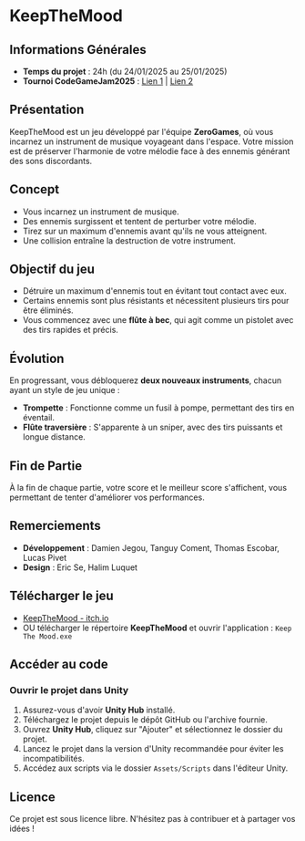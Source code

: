 # KeepTheMood

## Informations Générales
- **Temps du projet** : 24h (du 24/01/2025 au 25/01/2025)
- **Tournoi CodeGameJam2025** : [Lien 1](https://cgj.bpaul.fr/) | [Lien 2](https://codegamejam.extragames.fr/editions-precedentes/edition-9-soon/)

## Présentation
KeepTheMood est un jeu développé par l'équipe **ZeroGames**, où vous incarnez un instrument de musique voyageant dans l'espace. Votre mission est de préserver l'harmonie de votre mélodie face à des ennemis générant des sons discordants.

## Concept
- Vous incarnez un instrument de musique.
- Des ennemis surgissent et tentent de perturber votre mélodie.
- Tirez sur un maximum d'ennemis avant qu'ils ne vous atteignent.
- Une collision entraîne la destruction de votre instrument.

## Objectif du jeu
- Détruire un maximum d'ennemis tout en évitant tout contact avec eux.
- Certains ennemis sont plus résistants et nécessitent plusieurs tirs pour être éliminés.
- Vous commencez avec une **flûte à bec**, qui agit comme un pistolet avec des tirs rapides et précis.

## Évolution
En progressant, vous débloquerez **deux nouveaux instruments**, chacun ayant un style de jeu unique :
- **Trompette** : Fonctionne comme un fusil à pompe, permettant des tirs en éventail.
- **Flûte traversière** : S'apparente à un sniper, avec des tirs puissants et longue distance.

## Fin de Partie
À la fin de chaque partie, votre score et le meilleur score s'affichent, vous permettant de tenter d'améliorer vos performances.

## Remerciements
- **Développement** : Damien Jegou, Tanguy Coment, Thomas Escobar, Lucas Pivet
- **Design** : Eric Se, Halim Luquet

## Télécharger le jeu
- [KeepTheMood - itch.io](https://lucaslp12.itch.io/keepthemood)
- OU télécharger le répertoire **KeepTheMood** et ouvrir l'application : `Keep The Mood.exe`

## Accéder au code
### Ouvrir le projet dans Unity
1. Assurez-vous d'avoir **Unity Hub** installé.
2. Téléchargez le projet depuis le dépôt GitHub ou l'archive fournie.
3. Ouvrez **Unity Hub**, cliquez sur "Ajouter" et sélectionnez le dossier du projet.
4. Lancez le projet dans la version d'Unity recommandée pour éviter les incompatibilités.
5. Accédez aux scripts via le dossier `Assets/Scripts` dans l'éditeur Unity.

## Licence
Ce projet est sous licence libre. N'hésitez pas à contribuer et à partager vos idées !
